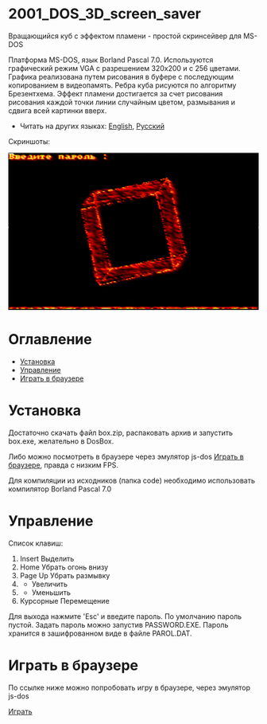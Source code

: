 # 2001_DOS_3D_screen_saver
Вращающийся куб с эффектом пламени - простой скринсейвер для MS-DOS

Платформа MS-DOS, язык Borland Pascal 7.0. Используются графический режим VGA с разрешением 320х200 и с 256 цветами. Графика реализована путем рисования в буфере с последующим копированием в видеопамять. Ребра куба рисуются по алгоритму Брезентхема. Эффект пламени достигается за счет рисования рисования каждой точки линии случайным цветом, размывания и сдвига всей картинки вверх.

* Читать на других языках: [English](README.md), [Русский](README.ru.md)

Скриншоты:

![Screenshots](screenshots.gif)

# Оглавление
- [Установка](#Установка)
- [Управление](#Управление)
- [Играть в браузере](#Играть-в-браузере)

# Установка

Достаточно скачать файл box.zip, распаковать архив и запустить box.exe, желательно в DosBox.

Либо можно посмотреть в браузере через эмулятор js-dos [Играть в браузере](#Играть-в-браузере), правда с низким FPS.

Для компиляции из исходников (папка code) необходимо использовать компилятор Borland Pascal 7.0

# Управление

Список клавиш:

1. Insert Выделить
2. Home Убрать огонь внизу
3. Page Up Убрать размывку
4. + Увеличить
5. - Уменьшить
6. Курсорные Перемещение

Для выхода нажмите 'Esc' и введите пароль. По умолчанию пароль пустой. Задать пароль можно запустив PASSWORD.EXE. Пароль хранится в зашифрованном виде в файле PAROL.DAT.

# Играть в браузере

По ссылке ниже можно попробовать игру в браузере, через эмулятор js-dos

[Играть](https://andrey-andrianov.github.io/sites/jsdos/box.html)
